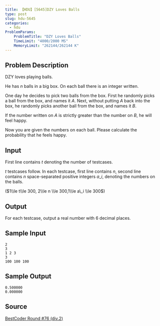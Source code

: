 ```yaml
---
title: 【HDU】[5645]DZY Loves Balls
type: post
slug: hdu-5645
categories:
  - hdu
ProblemParams:
    ProblemTitle: "DZY Loves Balls"
    TimeLimit: "4000/2000 MS"
    MemoryLimit: "262144/262144 K"
---
```


## Problem Description

DZY loves playing balls.  
  
He has $n$ balls in a big box. On each ball there is an integer written.  
  
One day he decides to pick two balls from the box. First he randomly picks a ball from the box, and names it $A$. Next, without putting $A$ back into the box, he randomly picks another ball from the box, and names it $B$.  
  
If the number written on $A$ is strictly greater than the number on $B$, he will feel happy.  
  
Now you are given the numbers on each ball. Please calculate the probability that he feels happy.

## Input

First line contains $t$ denoting the number of testcases.  
  
$t$ testcases follow. In each testcase, first line contains $n$, second line contains $n$ space-separated positive integers $a\_i$, denoting the numbers on the balls.  
  
($1\\le t\\le 300, 2\\le n \\le 300,1\\le a\_i \\le 300$)

## Output

For each testcase, output a real number with 6 decimal places.

## Sample Input

```
2
3
1 2 3
3
100 100 100

```

## Sample Output

```
0.500000
0.000000

```

## Source

[BestCoder Round #76 (div.2)](https://acm.hdu.edu.cn//search.php?field=problem&key=BestCoder+Round+%2376+%28div.2%29&source=1&searchmode=source)
